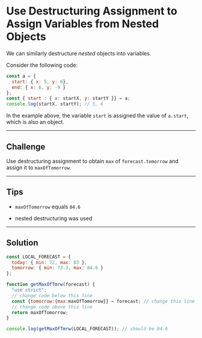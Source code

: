# Use Destructuring Assignment to Assign Variables from Nested Objects

We can similarly destructure *nested* objects into variables.

Consider the following code:

```js
const a = {
  start: { x: 5, y: 6},
  end: { x: 6, y: -9 }
};
const { start : { x: startX, y: startY }} = a;
console.log(startX, startY); // 5, 6
```

In the example above, the variable `start` is assigned the value of `a.start`, which is also an object.

---

## Challenge

Use destructuring assignment to obtain `max` of `forecast.tomorrow` and assign it to `maxOfTomorrow`.

---

## Tips

- `maxOfTomorrow` equals `84.6`

- nested destructuring was used

---

## Solution

```js
const LOCAL_FORECAST = {
  today: { min: 72, max: 83 },
  tomorrow: { min: 73.3, max: 84.6 }
};

function getMaxOfTmrw(forecast) {
  "use strict";
  // change code below this line
  const {tomorrow:{max:maxOfTomorrow}} = forecast; // change this line
  // change code above this line
  return maxOfTomorrow;
}

console.log(getMaxOfTmrw(LOCAL_FORECAST)); // should be 84.6
```